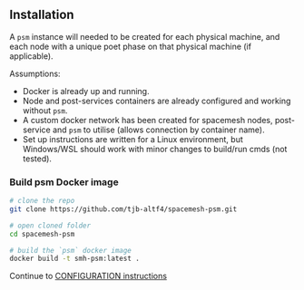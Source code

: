 ## Installation
A `psm` instance will needed to be created for each physical machine, and each node with a unique poet phase on that physical machine (if applicable).

Assumptions:
- Docker is already up and running.
- Node and post-services containers are already configured and working without `psm`.
- A custom docker network has been created for spacemesh nodes, post-service and `psm` to utilise (allows connection by container name).
- Set up instructions are written for a Linux environment, but Windows/WSL should work with minor changes to build/run cmds (not tested).

### Build psm Docker image

```bash
# clone the repo
git clone https://github.com/tjb-altf4/spacemesh-psm.git

# open cloned folder
cd spacemesh-psm

# build the `psm` docker image
docker build -t smh-psm:latest .
```

Continue to [CONFIGURATION instructions](CONFIGURATION.md) 